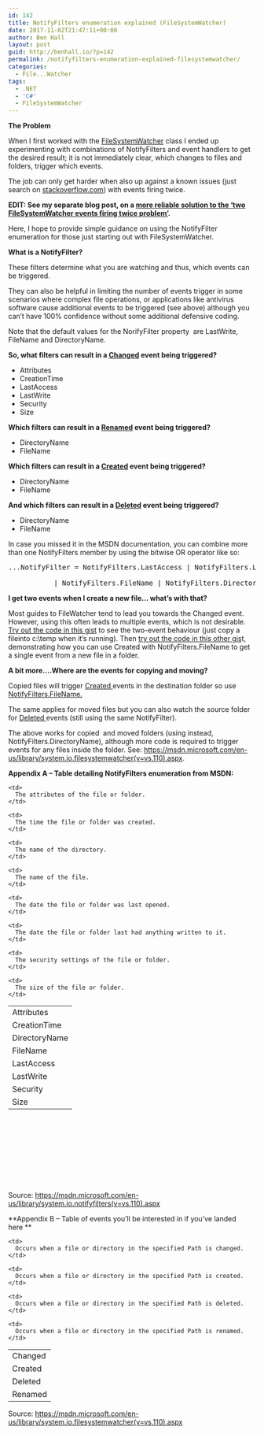 ```yaml
---
id: 142
title: NotifyFilters enumeration explained (FileSystemWatcher)
date: 2017-11-02T21:47:11+00:00
author: Ben Hall
layout: post
guid: http://benhall.io/?p=142
permalink: /notifyfilters-enumeration-explained-filesystemwatcher/
categories:
  - File...Watcher
tags:
  - .NET
  - 'C#'
  - FileSystemWatcher
---
```

**The Problem**

When I first worked with the [FileSystemWatcher](https://msdn.microsoft.com/en-us/library/system.io.filesystemwatcher(v=vs.110).aspx) class I ended up experimenting with combinations of NotifyFilters and event handlers to get the desired result; it is not immediately clear, which changes to files and folders, trigger which events.

The job can only get harder when also up against a known issues (just search on [stackoverflow.com](https://stackoverflow.com/search?q=filesystemwatcher+firing+twice)) with events firing twice.

**EDIT: See my separate blog post, on a [more reliable solution to the &#8216;two FileSystemWatcher events firing twice problem&#8217;](http://benhall.io/a-robust-solution-for-filesystemwatcher-firing-events-multiple-times/).**

Here, I hope to provide simple guidance on using the NotifyFilter enumeration for those just starting out with FileSystemWatcher.

**What is a NotifyFilter?**

These filters determine what you are watching and thus, which events can be triggered.

They can also be helpful in limiting the number of events trigger in some scenarios where complex file operations, or applications like antivirus software cause additional events to be triggered (see above) although you can&#8217;t have 100% confidence without some additional defensive coding.

Note that the default values for the NorifyFilter property  are LastWrite, FileName and DirectoryName.

**So, what filters can result in a <u>Changed</u> event being triggered?**

  * Attributes
  * CreationTime
  * LastAccess
  * LastWrite
  * Security
  * Size

**Which filters can result in a <u>Renamed</u> event being triggered?**

  * DirectoryName
  * FileName

**Which filters can result in a <u>Created</u> event being triggered?**

  * DirectoryName
  * FileName

**And which filters can result in a <u>Deleted</u> event being triggered?**

  * DirectoryName
  * FileName

In case you missed it in the MSDN documentation, you can combine more than one NotifyFilters member by using the bitwise OR operator like so:

<pre class="lang:c# decode:true">...NotifyFilter = NotifyFilters.LastAccess | NotifyFilters.LastWrite

           | NotifyFilters.FileName | NotifyFilters.DirectoryName;</pre>

**I get two events when I create a new file&#8230; what&#8217;s with that?**

Most guides to FileWatcher tend to lead you towards the Changed event. However, using this often leads to multiple events, which is not desirable. [Try out the code in this gist](https://gist.github.com/benbhall/ec6e6264fa6d4386908139ab521a7835) to see the two-event behaviour (just copy a fileinto c:\temp when it&#8217;s running). Then [try out the code in this other gis](https://gist.github.com/benbhall/b2b4abcc0df20571ed0a17a0b65fce0d)t, demonstrating how you can use Created with NotifyFilters.FileName to get a single event from a new file in a folder.

**A bit more….Where are the events for copying and moving?**

Copied files will trigger <span style="text-decoration: underline;">Created </span>events in the destination folder so use <span style="text-decoration: underline;">NotifyFilters.FileName.</span>

The same applies for moved files but you can also watch the source folder for <span style="text-decoration: underline;">Deleted </span>events (still using the same NotifyFilter).

The above works for copied  and moved folders (using instead, NotifyFilters.DirectoryName), although more code is required to trigger events for any files inside the folder. See: <https://msdn.microsoft.com/en-us/library/system.io.filesystemwatcher(v=vs.110).aspx>.

**Appendix A &#8211; Table detailing NotifyFilters enumeration from MSDN:**

<table style="height: 360px;" width="654">
  <tr>
    <td>
      Attributes
    </td>
    
    <td>
      The attributes of the file or folder.
    </td>
  </tr>
  
  <tr>
    <td>
      CreationTime
    </td>
    
    <td>
      The time the file or folder was created.
    </td>
  </tr>
  
  <tr>
    <td>
      DirectoryName
    </td>
    
    <td>
      The name of the directory.
    </td>
  </tr>
  
  <tr>
    <td>
      FileName
    </td>
    
    <td>
      The name of the file.
    </td>
  </tr>
  
  <tr>
    <td>
      LastAccess
    </td>
    
    <td>
      The date the file or folder was last opened.
    </td>
  </tr>
  
  <tr>
    <td>
      LastWrite
    </td>
    
    <td>
      The date the file or folder last had anything written to it.
    </td>
  </tr>
  
  <tr>
    <td>
      Security
    </td>
    
    <td>
      The security settings of the file or folder.
    </td>
  </tr>
  
  <tr>
    <td>
      Size
    </td>
    
    <td>
      The size of the file or folder.
    </td>
  </tr>
</table>

Source: https://msdn.microsoft.com/en-us/library/system.io.notifyfilters(v=vs.110).aspx

**Appendix B &#8211; Table of events you&#8217;ll be interested in if you&#8217;ve landed here **

<table>
  <tr>
    <td>
      Changed
    </td>
    
    <td>
      Occurs when a file or directory in the specified Path is changed.
    </td>
  </tr>
  
  <tr>
    <td>
      Created
    </td>
    
    <td>
      Occurs when a file or directory in the specified Path is created.
    </td>
  </tr>
  
  <tr>
    <td>
      Deleted
    </td>
    
    <td>
      Occurs when a file or directory in the specified Path is deleted.
    </td>
  </tr>
  
  <tr>
    <td>
      Renamed
    </td>
    
    <td>
      Occurs when a file or directory in the specified Path is renamed.
    </td>
  </tr>
</table>

Source: https://msdn.microsoft.com/en-us/library/system.io.filesystemwatcher(v=vs.110).aspx  
<a href="http://benhall.io/" rel="tag" style="display:none">CodeProject</a>